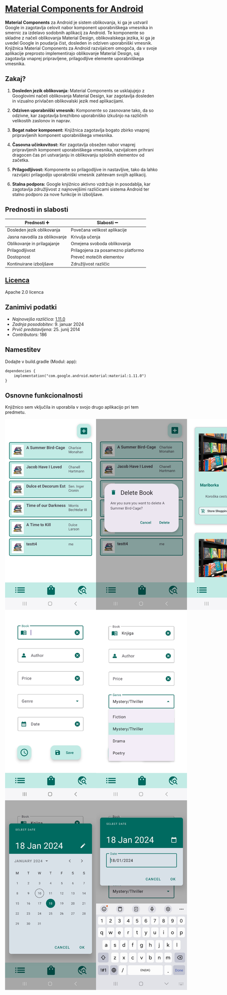 # [Material Components for Android](https://github.com/material-components/material-components-android)

**Material Components** za Android je sistem oblikovanja, ki ga je ustvaril Google in zagotavlja celovit nabor komponent uporabniškega vmesnika in smernic za izdelavo sodobnih aplikacij za Android. Te komponente so skladne z načeli oblikovanja Material Design, oblikovalskega jezika, ki ga je uvedel Google in poudarja čist, dosleden in odziven uporabniški vmesnik. Knjižnica Material Components za Android razvijalcem omogoča, da v svoje aplikacije preprosto implementirajo oblikovanje Material Design, saj zagotavlja vnaprej pripravljene, prilagodljive elemente uporabniškega vmesnika.

## Zakaj?

1. **Dosleden jezik oblikovanja:** Material Components se usklajujejo z Googlovimi načeli oblikovanja Material Design, kar zagotavlja dosleden in vizualno privlačen oblikovalski jezik med aplikacijami.

2. **Odziven uporabniški vmesnik:** Komponente so zasnovane tako, da so odzivne, kar zagotavlja brezhibno uporabniško izkušnjo na različnih velikostih zaslonov in naprav.

3. **Bogat nabor komponent:** Knjižnica zagotavlja bogato zbirko vnaprej pripravljenih komponent uporabniškega vmesnika.

4. **Časovna učinkovitost:** Ker zagotavlja obsežen nabor vnaprej pripravljenih komponent uporabniškega vmesnika, razvijalcem prihrani dragocen čas pri ustvarjanju in oblikovanju splošnih elementov od začetka.

5. **Prilagodljivost:** Komponente so prilagodljive in nastavljive, tako da lahko razvijalci prilagodijo uporabniški vmesnik zahtevam svojih aplikacij.

6. **Stalna podpora:** Google knjižnico aktivno vzdržuje in posodablja, kar zagotavlja združljivost z najnovejšimi različicami sistema Android ter stalno podporo za nove funkcije in izboljšave.

## Prednosti in slabosti

| Prednosti :heavy_plus_sign: | Slabosti :heavy_minus_sign: |
|-----------------------------|-----------------------------|
| Dosleden jezik oblikovanja  | Povečana velikost aplikacije|
| Jasna navodila za oblikovanje | Krivulja učenja            |
| Oblikovanje in prilagajanje  | Omejena svoboda oblikovanja |
| Prilagodljivost             | Prilagojena za posamezno platformo |
| Dostopnost                  | Preveč motečih elementov    |
| Kontinuirane izboljšave     | Združljivost različic       |


## [Licenca](https://github.com/material-components/material-components-android/tree/master?tab=Apache-2.0-1-ov-file)
Apache 2.0 licenca

## Zanimivi podatki

- *Najnovejša različica:* [1.11.0](https://github.com/material-components/material-components-android/releases/tag/1.11.0)
- *Zadnja posodobitev:* 9. januar 2024
- *Prvič predstavljena:* 25. junij 2014
- *Contributors:* 186

## Namestitev
Dodajte v build.gradle (Modul: app):
```
dependencies {
    implementation("com.google.android.material:material:1.11.0")
}
```

## Osnovne funkcionalnosti
Knjižnico sem vključila in uporabila v svojo drugo aplikacijo pri tem predmetu.

<div style="display: flex; justify-content: space-between;">
  <img src="images/1_BookWander.jpg" alt="Image_1" style="width:300px;"/>
  <img src="images/8_BookWander.jpg" alt="Image_2" style="width:300px;"/>
  <img src="images/7_BookWander.jpg" alt="Image_2" style="width:300px;"/>
</div>

<div style="display: flex; justify-content: space-between;">
  <img src="images/2_BookWander.jpg" alt="Image_1" style="width:300px;"/>
  <img src="images/3_BookWander.jpg" alt="Image_2" style="width:300px;"/>
</div>

<div style="display: flex; justify-content: space-between;">
  <img src="images/4_BookWander.jpg" alt="Image_2" style="width:300px;"/>
  <img src="images/5_BookWander.jpg" alt="Image_2" style="width:300px;"/>
</div>
